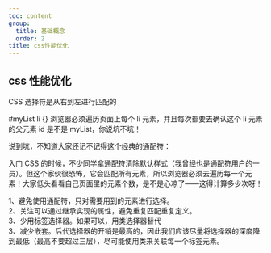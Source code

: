 ```yaml
---
toc: content
group:
  title: 基础概念
  order: 2
title: css性能优化
---
```


## css 性能优化

CSS 选择符是从右到左进行匹配的

#myList li {}
浏览器必须遍历页面上每个 li 元素，并且每次都要去确认这个 li 元素的父元素 id 是不是 myList，你说坑不坑！

说到坑，不知道大家还记不记得这个经典的通配符：

入门 CSS 的时候，不少同学拿通配符清除默认样式（我曾经也是通配符用户的一员）。但这个家伙很恐怖，它会匹配所有元素，所以浏览器必须去遍历每一个元素！大家低头看看自己页面里的元素个数，是不是心凉了——这得计算多少次呀！

1、避免使用通配符，只对需要用到的元素进行选择。  
2、关注可以通过继承实现的属性，避免重复匹配重复定义。  
3、少用标签选择器。如果可以，用类选择器替代  
3、减少嵌套。后代选择器的开销是最高的，因此我们应该尽量将选择器的深度降到最低（最高不要超过三层），尽可能使用类来关联每一个标签元素。
